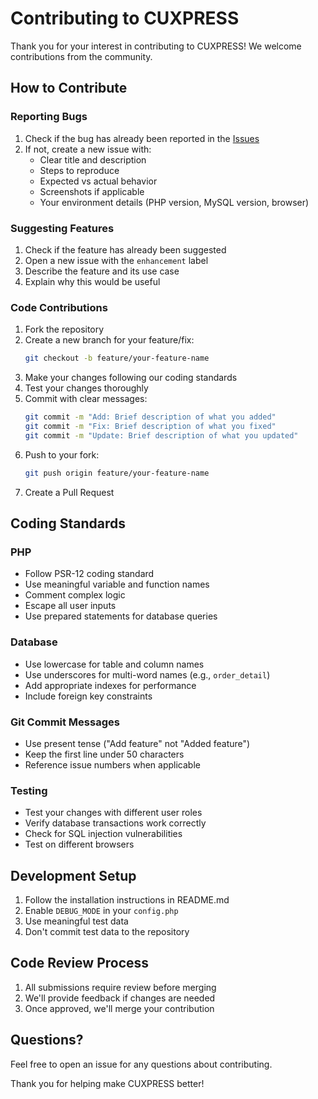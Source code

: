 # Contributing to CUXPRESS

Thank you for your interest in contributing to CUXPRESS! We welcome contributions from the community.

## How to Contribute

### Reporting Bugs

1. Check if the bug has already been reported in the [Issues](https://github.com/yourusername/CUXPRESS/issues)
2. If not, create a new issue with:
   - Clear title and description
   - Steps to reproduce
   - Expected vs actual behavior
   - Screenshots if applicable
   - Your environment details (PHP version, MySQL version, browser)

### Suggesting Features

1. Check if the feature has already been suggested
2. Open a new issue with the `enhancement` label
3. Describe the feature and its use case
4. Explain why this would be useful

### Code Contributions

1. Fork the repository
2. Create a new branch for your feature/fix:
   ```bash
   git checkout -b feature/your-feature-name
   ```
3. Make your changes following our coding standards
4. Test your changes thoroughly
5. Commit with clear messages:
   ```bash
   git commit -m "Add: Brief description of what you added"
   git commit -m "Fix: Brief description of what you fixed"
   git commit -m "Update: Brief description of what you updated"
   ```
6. Push to your fork:
   ```bash
   git push origin feature/your-feature-name
   ```
7. Create a Pull Request

## Coding Standards

### PHP
- Follow PSR-12 coding standard
- Use meaningful variable and function names
- Comment complex logic
- Escape all user inputs
- Use prepared statements for database queries

### Database
- Use lowercase for table and column names
- Use underscores for multi-word names (e.g., `order_detail`)
- Add appropriate indexes for performance
- Include foreign key constraints

### Git Commit Messages
- Use present tense ("Add feature" not "Added feature")
- Keep the first line under 50 characters
- Reference issue numbers when applicable

### Testing
- Test your changes with different user roles
- Verify database transactions work correctly
- Check for SQL injection vulnerabilities
- Test on different browsers

## Development Setup

1. Follow the installation instructions in README.md
2. Enable `DEBUG_MODE` in your `config.php`
3. Use meaningful test data
4. Don't commit test data to the repository

## Code Review Process

1. All submissions require review before merging
2. We'll provide feedback if changes are needed
3. Once approved, we'll merge your contribution

## Questions?

Feel free to open an issue for any questions about contributing.

Thank you for helping make CUXPRESS better!